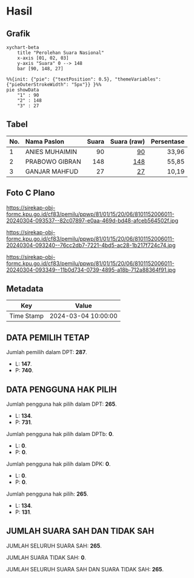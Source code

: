 # Hasil

## Grafik

```mermaid
xychart-beta
    title "Perolehan Suara Nasional"
    x-axis [01, 02, 03]
    y-axis "Suara" 0 --> 148
    bar [90, 148, 27]
```

```mermaid
%%{init: {"pie": {"textPosition": 0.5}, "themeVariables": {"pieOuterStrokeWidth": "5px"}} }%%
pie showData
    "1" : 90
    "2" : 148
    "3" : 27
```

## Tabel

| No. | Nama Paslon    | Suara | Suara (raw) | Persentase |
|:--- |:-------------- | -----:| -----------:| ----------:|
| 1   | ANIES MUHAIMIN | 90    | [90][p-1]   | 33,96      |
| 2   | PRABOWO GIBRAN | 148   | [148][p-2]  | 55,85      |
| 3   | GANJAR MAHFUD  | 27    | [27][p-3]   | 10,19      |


[p-1]: https://github.com/gigit-pemilu/pemilu-2024/blob/main/pilpres/hitung-suara/sub/81-maluku/sub/01-maluku-tengah/sub/15-leihitu/sub/2006-asilulu/sub/011-tps/sub/paslon-1.txt
[p-2]: https://github.com/gigit-pemilu/pemilu-2024/blob/main/pilpres/hitung-suara/sub/81-maluku/sub/01-maluku-tengah/sub/15-leihitu/sub/2006-asilulu/sub/011-tps/sub/paslon-2.txt
[p-3]: https://github.com/gigit-pemilu/pemilu-2024/blob/main/pilpres/hitung-suara/sub/81-maluku/sub/01-maluku-tengah/sub/15-leihitu/sub/2006-asilulu/sub/011-tps/sub/paslon-3.txt

## Foto C Plano

https://sirekap-obj-formc.kpu.go.id/cf83/pemilu/ppwp/81/01/15/20/06/8101152006011-20240304-093537--82c07897-e0aa-469d-bd48-afceb564502f.jpg

https://sirekap-obj-formc.kpu.go.id/cf83/pemilu/ppwp/81/01/15/20/06/8101152006011-20240304-093240--76cc2db7-7221-4bd5-ac28-1b217f724c74.jpg

https://sirekap-obj-formc.kpu.go.id/cf83/pemilu/ppwp/81/01/15/20/06/8101152006011-20240304-093349--11b0d734-0739-4895-a18b-712a88364f91.jpg


## Metadata

| Key        | Value               |
| ---------- | ------------------- |
| Time Stamp | 2024-03-04 10:00:00 |


## DATA PEMILIH TETAP

Jumlah pemilih dalam DPT: **287**.
 * L: **147**.
 * P: **740**.

## DATA PENGGUNA HAK PILIH

Jumlah pengguna hak pilih dalam DPT: **265**.
 * L: **134**.
 * P: **731**.

Jumlah pengguna hak pilih dalam DPTb: **0**.
 * L: **0**.
 * P: **0**.

Jumlah pengguna hak pilih dalam DPK: **0**.
 * L: **0**.
 * P: **0**.

Jumlah pengguna hak pilih: **265**.
 * L: **134**.
 * P: **131**.

## JUMLAH SUARA SAH DAN TIDAK SAH

JUMLAH SELURUH SUARA SAH: **265**.

JUMLAH SUARA TIDAK SAH: **0**.

JUMLAH SELURUH SUARA SAH DAN SUARA TIDAK SAH: **265**.


